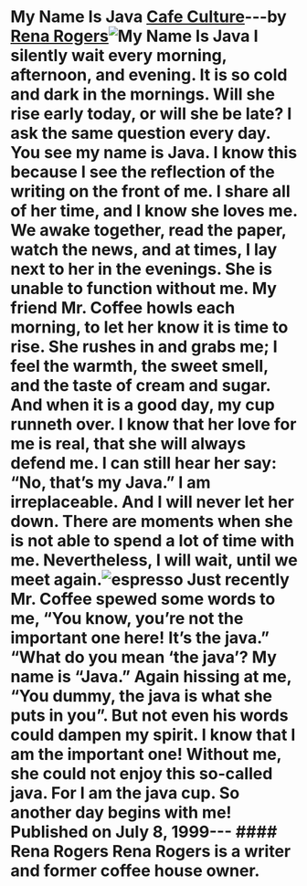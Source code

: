 # My Name Is Java [Cafe Culture](https://ineedcoffee.com/section/cafe-culture/)---by [Rena Rogers](https://ineedcoffee.com/by/rena-rogers/)![My Name Is Java](https://ineedcoffee.com/images/posts/my-name-is-java/espresso1.jpg) I silently wait every morning, afternoon, and evening. It is so cold and dark in the mornings. Will she rise early today, or will she be late? I ask the same question every day. You see my name is Java. I know this because I see the reflection of the writing on the front of me. I share all of her time, and I know she loves me. We awake together, read the paper, watch the news, and at times, I lay next to her in the evenings. She is unable to function without me. My friend Mr. Coffee howls each morning, to let her know it is time to rise. She rushes in and grabs me; I feel the warmth, the sweet smell, and the taste of cream and sugar. And when it is a good day, my cup runneth over. I know that her love for me is real, that she will always defend me. I can still hear her say: “No, that’s my Java.” I am irreplaceable. And I will never let her down. There are moments when she is not able to spend a lot of time with me. Nevertheless, I will wait, until we meet again.![espresso](https://ineedcoffee.com/assets/espresso1.2Ux6ppGQ_Z7yGJv.webp) Just recently Mr. Coffee spewed some words to me, “You know, you’re not the important one here! It’s the java.” “What do you mean ‘the java’? My name is “Java.” Again hissing at me, “You dummy, the java is what she puts in you”. But not even his words could dampen my spirit. I know that I am the important one! Without me, she could not enjoy this so-called java. For I am the java cup. So another day begins with me! Published on July 8, 1999--- #### Rena Rogers Rena Rogers is a writer and former coffee house owner.